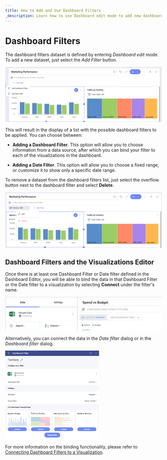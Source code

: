 ```yaml
---
title: How to Add and Use Dashboard Filters  
_description: Learn how to use Dashboard edit mode to add new dashboard filters in Slingshot Analytics.
---
```


# Dashboard Filters

The dashboard filters dataset is defined by entering *Dashboard edit*
mode. To add a new dataset, just select the *Add Filter* button.

<img src="images/filter-options-dashboard.png" alt="List of different filter options for dashboards" class="responsive-img"/>

This will result in the display of a list with the possible dashboard
filters to be applied. You can choose between:

  - **Adding a Dashboard Filter**. This option will allow you to choose
    information from a data source, after which you can bind your filter
    to each of the visualizations in the dashboard.

  - **Adding a Date Filter**. This option will allow you to choose a
    fixed range, or customize it to show only a specific date range.

To remove a dataset from the dashboard filters list, just select the
overflow button next to the dashboard filter and select **Delete**.

<img src="images/delete-filter-option.png" alt="Removing a dashboard filter with the delete option" class="responsive-img"/>

## Dashboard Filters and the Visualizations Editor

Once there is at least one Dashboard Filter or Date filter defined in the Dashboard
Editor, you will be able to bind the data in that Dashboard Filter or the Date filter to a
visualization by selecting **Connect** under the filter's name. 

<img src="images/dashboard-filter-connection-option-visualization-editor.png" alt="Connecting to a dashboard filter in the visualization editor" class="responsive-img"/>

Alternatively, you can connect the data in the *Date filter* dialog or in the *Dashboard filter* dialog.

<img src="images/dashboard-filter-dialog-connect-option.png" alt="Connecting to a dashboard filter in the visualization editor" class="responsive-img" width="60%"/>

For more information on the binding functionality, please refer to
[Connecting Dashboard Filters to a Visualization](connecting-dashboard-filters-visualization.md).
